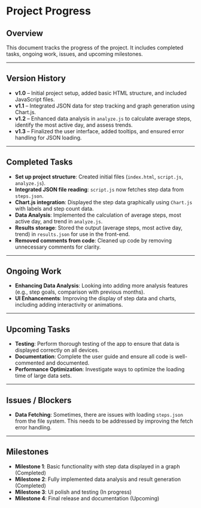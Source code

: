 # Project Progress

## Overview
This document tracks the progress of the project. It includes completed tasks, ongoing work, issues, and upcoming milestones.

---

## Version History
- **v1.0** – Initial project setup, added basic HTML structure, and included JavaScript files.
- **v1.1** – Integrated JSON data for step tracking and graph generation using Chart.js.
- **v1.2** – Enhanced data analysis in `analyze.js` to calculate average steps, identify the most active day, and assess trends.
- **v1.3** – Finalized the user interface, added tooltips, and ensured error handling for JSON loading.

---

## Completed Tasks
- **Set up project structure**: Created initial files (`index.html`, `script.js`, `analyze.js`).
- **Integrated JSON file reading**: `script.js` now fetches step data from `steps.json`.
- **Chart.js integration**: Displayed the step data graphically using `Chart.js` with labels and step count data.
- **Data Analysis**: Implemented the calculation of average steps, most active day, and trend in `analyze.js`.
- **Results storage**: Stored the output (average steps, most active day, trend) in `results.json` for use in the front-end.
- **Removed comments from code**: Cleaned up code by removing unnecessary comments for clarity.

---

## Ongoing Work
- **Enhancing Data Analysis**: Looking into adding more analysis features (e.g., step goals, comparison with previous months).
- **UI Enhancements**: Improving the display of step data and charts, including adding interactivity or animations.

---

## Upcoming Tasks
- **Testing**: Perform thorough testing of the app to ensure that data is displayed correctly on all devices.
- **Documentation**: Complete the user guide and ensure all code is well-commented and documented.
- **Performance Optimization**: Investigate ways to optimize the loading time of large data sets.

---

## Issues / Blockers
- **Data Fetching**: Sometimes, there are issues with loading `steps.json` from the file system. This needs to be addressed by improving the fetch error handling.

---

## Milestones
- **Milestone 1**: Basic functionality with step data displayed in a graph (Completed)
- **Milestone 2**: Fully implemented data analysis and result generation (Completed)
- **Milestone 3**: UI polish and testing (In progress)
- **Milestone 4**: Final release and documentation (Upcoming)
